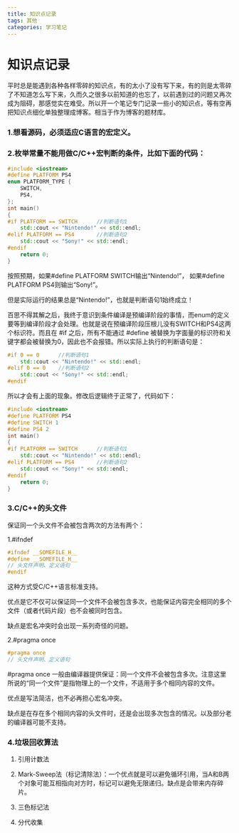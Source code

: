 ```yaml
---
title: 知识点记录
tags: 其他
categories: 学习笔记
---
```


# 知识点记录

平时总是能遇到各种各样零碎的知识点，有的太小了没有写下来，有的则是太零碎了不知道怎么写下来，久而久之很多以前知道的也忘了，以前遇到过的问题又再次成为阻碍，那感觉实在难受。所以开一个笔记专门记录一些小的知识点，等有空再把知识点细化单独整理成博客。相当于作为博客的题材库。



### 1.想看源码，必须适应C语言的宏定义。

### 2.枚举常量不能用做C/C++宏判断的条件，比如下面的代码：

~~~c++
#include <iostream>
#define PLATFORM PS4
enum PLATFORM_TYPE {
	SWITCH,
	PS4,
};
int main()
{
#if PLATFORM == SWITCH		//判断语句1
	std::cout << "Nintendo!" << std::endl;
#elif PLATFORM == PS4		//判断语句2
	std::cout << "Sony!" << std::endl;
#endif
	return 0;
}
~~~

按照预期，如果#define PLATFORM SWITCH输出“Nintendo!”， 如果#define PLATFORM PS4则输出“Sony!”。

但是实际运行的结果总是“Nintendo!”，也就是判断语句1始终成立！

百思不得其解之后，我终于意识到条件编译是预编译阶段的事情，而enum的定义要等到编译阶段才会处理。也就是说在预编译阶段压根儿没有SWITCH和PS4这两个标识符。而且在 #if 之后，所有不能通过 #define 被替换为字面量的标识符和关键字都会被替换为0，因此也不会报错。所以实际上执行的判断语句是：

~~~c++
#if 0 == 0		//判断语句1
	std::cout << "Nintendo!" << std::endl;
#elif 0 == 0	//判断语句2
	std::cout << "Sony!" << std::endl;
#endif
~~~

所以才会有上面的现象。修改后逻辑终于正常了，代码如下：

~~~c++
#include <iostream>
#define PLATFORM PS4
#define SWITCH 1
#define PS4 2
int main()
{
#if PLATFORM == SWITCH		//判断语句1
	std::cout << "Nintendo!" << std::endl;
#elif PLATFORM == PS4		//判断语句2
	std::cout << "Sony!" << std::endl;
#endif
	return 0;
}
~~~

### 3.C/C++的头文件

保证同一个头文件不会被包含两次的方法有两个：

1.#ifndef

~~~c++
#ifndef __SOMEFILE_H__
#define __SOMEFILE_H__
// 头文件声明、定义语句
#endif
~~~

这种方式受C/C++语言标准支持。

优点是它不仅可以保证同一个文件不会被包含多次，也能保证内容完全相同的多个文件（或者代码片段）也不会被同时包含。

缺点是宏名冲突时会出现一系列奇怪的问题。

2.\#pragma once

~~~ c++
#pragma once
// 头文件声明、定义语句
~~~

\#pragma once 一般由编译器提供保证：同一个文件不会被包含多次。注意这里所说的“同一个文件”是指物理上的一个文件，不适用于多个相同内容的文件。

优点是写法简洁，也不必再担心宏名冲突。

缺点是在存在多个相同内容的头文件时，还是会出现多次包含的情况。以及部分老的编译器可能不支持。

### 4.垃圾回收算法

1. 引用计数法

2. Mark-Sweep法（标记清除法）：一个优点就是可以避免循环引用，当A和B两个对象可能互相指向对方时，标记可以避免无限递归。缺点是会带来内存碎片。
3. 三色标记法
4. 分代收集

